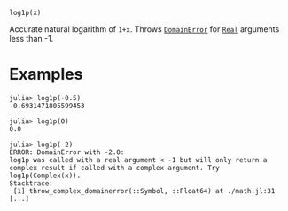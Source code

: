 ```
log1p(x)
```

Accurate natural logarithm of `1+x`. Throws [`DomainError`](@ref) for [`Real`](@ref) arguments less than -1.

# Examples

```jldoctest; filter = r"Stacktrace:(\n \[[0-9]+\].*)*"
julia> log1p(-0.5)
-0.6931471805599453

julia> log1p(0)
0.0

julia> log1p(-2)
ERROR: DomainError with -2.0:
log1p was called with a real argument < -1 but will only return a complex result if called with a complex argument. Try log1p(Complex(x)).
Stacktrace:
 [1] throw_complex_domainerror(::Symbol, ::Float64) at ./math.jl:31
[...]
```
